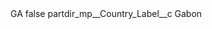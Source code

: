 <?xml version="1.0" encoding="UTF-8"?>
<CustomMetadata xmlns="http://soap.sforce.com/2006/04/metadata" xmlns:xsi="http://www.w3.org/2001/XMLSchema-instance" xmlns:xsd="http://www.w3.org/2001/XMLSchema">
    <label>GA</label>
    <protected>false</protected>
    <values>
        <field>partdir_mp__Country_Label__c</field>
        <value xsi:type="xsd:string">Gabon</value>
    </values>
</CustomMetadata>
